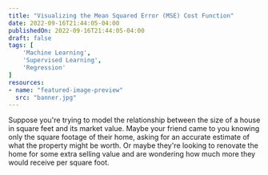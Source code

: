 ```yaml
---
title: "Visualizing the Mean Squared Error (MSE) Cost Function"
date: 2022-09-16T21:44:05-04:00
publishedOn: 2022-09-16T21:44:05-04:00
draft: false
tags: [
    'Machine Learning',
    'Supervised Learning',
    'Regression'
]
resources:
- name: "featured-image-preview"
  src: "banner.jpg"
---
```


Suppose you're trying to model the relationship between the size of a house in square feet and its market value. Maybe your friend
came to you knowing only the square footage of their home, asking for an accurate estimate of what the property might be worth. Or maybe
they're looking to renovate the home for some extra selling value and are wondering how much more they would receive per square foot.
